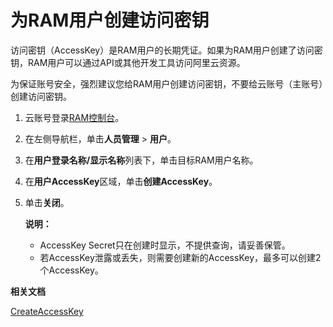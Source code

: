 # 为RAM用户创建访问密钥

访问密钥（AccessKey）是RAM用户的长期凭证。如果为RAM用户创建了访问密钥，RAM用户可以通过API或其他开发工具访问阿里云资源。

为保证账号安全，强烈建议您给RAM用户创建访问密钥，不要给云账号（主账号）创建访问密钥。

1.  云账号登录[RAM控制台](https://ram.console.aliyun.com/)。

2.  在左侧导航栏，单击**人员管理** \> **用户**。

3.  在**用户登录名称/显示名称**列表下，单击目标RAM用户名称。

4.  在**用户AccessKey**区域，单击**创建AccessKey**。

5.  单击**关闭**。

    **说明：**

    -   AccessKey Secret只在创建时显示，不提供查询，请妥善保管。
    -   若AccessKey泄露或丢失，则需要创建新的AccessKey，最多可以创建2个AccessKey。

**相关文档**  


[CreateAccessKey](/intl.zh-CN/API参考/API参考（RAM）/用户管理接口/CreateAccessKey.md)

